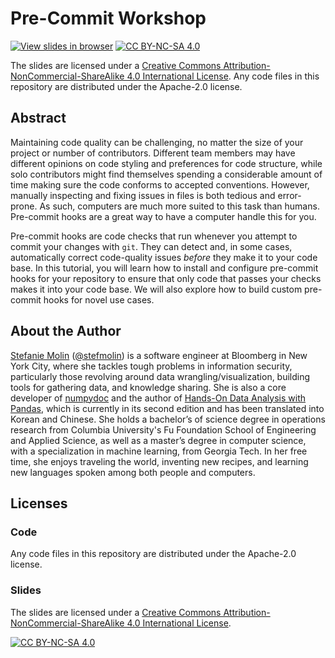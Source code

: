 # Pre-Commit Workshop
[![View slides in browser](https://img.shields.io/badge/view-slides-orange?logo=reveal.js&logoColor=white)](https://stefaniemolin.com/pre-commit-workshop/) [![CC BY-NC-SA 4.0][cc-by-nc-sa-shield]][cc-by-nc-sa]

The slides are licensed under a
[Creative Commons Attribution-NonCommercial-ShareAlike 4.0 International License][cc-by-nc-sa]. Any code files in this repository are distributed under the Apache-2.0 license.

## Abstract

Maintaining code quality can be challenging, no matter the size of your project or number of contributors. Different team members may have different opinions on code styling and preferences for code structure, while solo contributors might find themselves spending a considerable amount of time making sure the code conforms to accepted conventions. However, manually inspecting and fixing issues in files is both tedious and error-prone. As such, computers are much more suited to this task than humans. Pre-commit hooks are a great way to have a computer handle this for you.

Pre-commit hooks are code checks that run whenever you attempt to commit your changes with `git`. They can detect and, in some cases, automatically correct code-quality issues *before* they make it to your code base. In this tutorial, you will learn how to install and configure pre-commit hooks for your repository to ensure that only code that passes your checks makes it into your code base. We will also explore how to build custom pre-commit hooks for novel use cases.

## About the Author

[Stefanie Molin](https://stefaniemolin.com) ([@stefmolin](https://github.com/stefmolin)) is a software engineer at Bloomberg in New York City, where she tackles tough problems in information security, particularly those revolving around data wrangling/visualization, building tools for gathering data, and knowledge sharing. She is also a core developer of [numpydoc](https://github.com/numpy/numpydoc) and the author of [Hands-On Data Analysis with Pandas](https://www.amazon.com/dp/1800563450/), which is currently in its second edition and has been translated into Korean and Chinese. She holds a bachelor’s of science degree in operations research from Columbia University's Fu Foundation School of Engineering and Applied Science, as well as a master’s degree in computer science, with a specialization in machine learning, from Georgia Tech. In her free time, she enjoys traveling the world, inventing new recipes, and learning new languages spoken among both people and computers.

## Licenses

### Code
Any code files in this repository are distributed under the Apache-2.0 license.

### Slides
The slides are licensed under a
[Creative Commons Attribution-NonCommercial-ShareAlike 4.0 International License][cc-by-nc-sa].

[![CC BY-NC-SA 4.0][cc-by-nc-sa-image]][cc-by-nc-sa]

[cc-by-nc-sa]: http://creativecommons.org/licenses/by-nc-sa/4.0/
[cc-by-nc-sa-image]: https://licensebuttons.net/l/by-nc-sa/4.0/88x31.png
[cc-by-nc-sa-shield]: https://img.shields.io/badge/License-CC%20BY--NC--SA%204.0-lightgrey.svg
